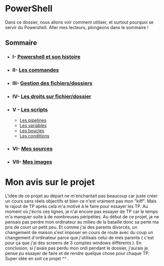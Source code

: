 # PowerShell

Dans ce dossier, nous allons voir comment utiliser, et surtout pourquoi se servir du Powershell. Aller mes lecteurs, plongeons dans le sommaire !


## Sommaire

- ### I- [Powershell et son histoire](https://github.com/taobourmaud/Linux_dossier/blob/main/Powershell_History.md)  
- ### II- [Les commandes](https://github.com/taobourmaud/Linux_dossier/blob/main/Commandes.md)   
- ### III- [Gestion des fichiers/dossiers](https://github.com/taobourmaud/Linux_dossier/blob/main/Gestion.md)   
- ### IV- [Les droits sur fichier/dossier](https://github.com/taobourmaud/Linux_dossier/blob/main/droits.md)   
- ### V - [Les scripts](https://github.com/taobourmaud/Linux_dossier/blob/main/script.md)   
    - [Les pipelines](https://github.com/taobourmaud/Linux_dossier/blob/main/pipeline.md)   
    - [Les variables](https://github.com/taobourmaud/Linux_dossier/blob/main/variables.md)   
    - [Les boucles](https://github.com/taobourmaud/Linux_dossier/blob/main/Boucles.md)   
    - [Les conditions](https://github.com/taobourmaud/Linux_dossier/blob/main/Conditions.md)   
- ### VI- [Mes sources](https://github.com/taobourmaud/Linux_dossier/blob/main/Sources.md)   
- ### VII- [Mes images](https://github.com/taobourmaud/Linux_dossier/tree/main/Images)   

#   

# Mon avis sur le projet   

L'idée de ce projet au départ ne m'enchantait pas beaucoup car juste créer un cours sans réels objectifs et bien ce n'est vraiment pas mon "kiff". Mais le rajout de TP après cela m'a motivé à le faire pour essayer les TP. Au moment où j'écris ces lignes, je n'ai encore pas essayer de TP car le temps m'a manquer suite à de nombreuses péripéties. Au début de ce projet, je ne pensais pas perdre mon ordinateur au milieu de la bataille donc sa perte ma pris de court un petit peu. Et comme j'ai des parents divorcés, un changement de maison s'est imposer en cours de route avec du coup un changement d'ordinateur parce que j'utilisais celui de mes parents ( c'est pour ça que j'ai des screens de 3 comptes windows différents ). En conclusion, si j'avais pas perdu mon ordi pendant le dossier, j'aurais je pense pu essayer de faire et de rendre quelque chose pour chaque TP. Super idée en soit ce projet ^^ .
    
